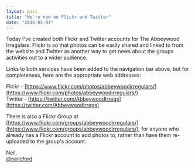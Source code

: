 ```yaml
---
layout: post
title: "We're now on Flickr and Twitter"
date: "2016-01-04"
---
```

Today I've created both Flickr and Twitter accounts for The Abbeywood Irregulars. Flickr is so that photos can be easily shared and linked to from the website and Twitter as another way to get news about the groups activities out to a wider audience.

Links to both services have been added to the navigation bar above, but for completeness, here are the appropriate web addresses:

  Flickr - [https://www.flickr.com/photos/abbeywoodirregulars/](https://www.flickr.com/photos/abbeywoodirregulars/)  
  Twitter - [https://twitter.com/AbbeywoodIrregs](https://twitter.com/AbbeywoodIrregs)  

There is also a Flickr Group at [https://www.flickr.com/groups/abbeywoodirregulars/](https://www.flickr.com/groups/abbeywoodirregulars/), for anyone who already has a Flickr account to add photos to, rather than have them re-uploaded to the group's account.

Neil.  
[@neilcford](https://twitter.com/neilcford)
